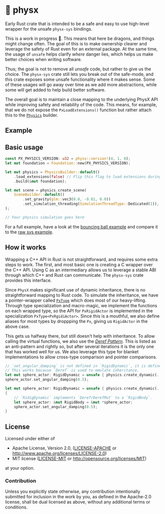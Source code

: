 # 🎳 physx

Early Rust crate that is intended to be a safe and easy to use high-level
wrapper for the unsafe `physx-sys` bindings.

This is a work in progress :construction:. This means that here be dragons, and
things might change often. The goal of this is to make ownership clearer and
leverage the safety of Rust even for an external package. At the same time, the
usage of `unsafe` helps clarify *where* danger lies, which helps us make better
choices when writing software.

Thus; the goal is not to remove all *unsafe* code, but rather to give us the
choice. The `physx-sys` crate still lets you break out of the safe-mode, and
this crate exposes some unsafe functionality where it makes sense. Some of these
usages will go away over time as we add more abstractions, while some will
get added to help build better software.

The overall goal is to maintain a close mapping to the underlying PhysX API
while improving safety and reliability of the code. This means, for example,
that we do not expose the `PxLoadExtensions()` function but rather attach this
to the [`Physics`](source/physics.rs) builder.

## Example

## Basic usage

``` rust
const PX_PHYSICS_VERSION: u32 = physx::version!(4, 1, 0);
let mut foundation = Foundation::new(PX_PHYSICS_VERSION);

let mut physics = PhysicsBuilder::default()
    .load_extensions(false) // Flip this flag to load extensions during setup
    .build(&mut foundation);

let mut scene = physics.create_scene(
    SceneBuilder::default()
        .set_gravity(glm::vec3(0.0, -9.81, 0.0))
        .set_simulation_threading(SimulationThreadType::Dedicated(1)),
);

// Your physics simulation goes here
```

For a full example, have a look at the [bouncing ball example](examples/ball_physx.rs)
and compare it to the [raw sys example](../physx-sys/examples/ball.rs).

## How it works

Wrapping a C++ API in Rust is not straightforward, and requires some extra steps
to work. The first, and most basic one is creating a C wrapper over the C++ API.
Using C as an intermediary allows us to leverage a stable ABI through which C++
and Rust can communicate. The `physx-sys` crate provides this interface.

Since `PhysX` makes significant use of dynamic inheritance, there is no straightforward mapping to Rust code. To simulate the inheritance, we have a pointer-wrapper called
[`PxType`](src/px_type.rs) which does most of our heavy-lifting. Through type
specialization and macro-magic, we implement the functions on each wrapped type,
so the API for `PxRigidActor` is implemented in the specialization
`PxType<PxRgidiActor>`. Since this is a mouthful, we also define aliases for
most types by droppping the `Px`, giving us `RigidActor` in the above case.

This gets us halfway there, but still doesn't help with inheritance. To allow
calling the virtual functions, we also use the [*Deref
Pattern*](https://github.com/rust-unofficial/patterns/blob/master/anti_patterns/deref.md). This
is listed as an anti-pattern and rightly so, but after several iterations it is
the only one that has worked well for us. We also leverage this type for blanket
implementations to allow cross-type comparison and pointer comparisons.

```Rust
// `set_angular_damping` is not defined in `RigidDynamic`, it is defined in `RidigBody`.
// This works because `Deref` is used to emulate inheritance.
let mut sphere_actor: RigidDynamic = unsafe { physics.create_dynamic(..) };
sphere_actor.set_angular_damping(0.5);
```

```Rust
let mut sphere_actor: RigidDynamic = unsafe { physics.create_dynamic(..) };
{
    // `RidigDynamic` implements `Deref/DerefMut` to a `RigidBody`.
    let sphere_actor: &mut RigidBody = &mut *sphere_actor;
    sphere_actor.set_angular_damping(0.5);
}
```



## License

Licensed under either of

* Apache License, Version 2.0, ([LICENSE-APACHE](LICENSE-APACHE) or http://www.apache.org/licenses/LICENSE-2.0)
* MIT license ([LICENSE-MIT](LICENSE-MIT) or http://opensource.org/licenses/MIT)

at your option.

### Contribution

Unless you explicitly state otherwise, any contribution intentionally
submitted for inclusion in the work by you, as defined in the Apache-2.0
license, shall be dual licensed as above, without any additional terms or
conditions.
